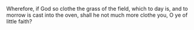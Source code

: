 Wherefore, if God so clothe the grass of the field, which to day is, and to morrow is cast into the oven, shall he not much more clothe you, O ye of little faith?
